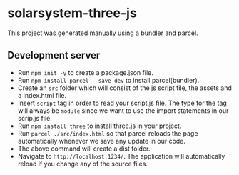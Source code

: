 # solarsystem-three-js
This project was generated manually using a bundler and parcel.

## Development server

- Run `npm init -y` to create a package.json file.
- Run `npm install parcel --save-dev` to install parcel(bundler).
- Create an `src` folder which will consist of the js script file, the assets and a index.html file.
- Insert `script` tag in order to read your script.js file. The type for the tag will always be `module` since we want to use the import statements in our scrip.js file.
- Run `npm install three` to install three.js in your project.
- Run `parcel ./src/index.html` so that parcel reloads the page automatically whenever we save any update in our code.
- The above command will create a dist folder.
- Navigate to `http://localhost:1234/`. The application will automatically reload if you change any of the source files.